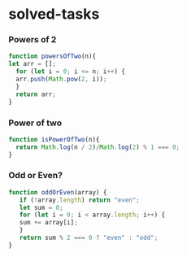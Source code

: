 # solved-tasks
### Powers of 2
```javascript
function powersOfTwo(n){
let arr = [];
  for (let i = 0; i <= n; i++) {
  arr.push(Math.pow(2, i));
  }
  return arr;
}
```

### Power of two
```javascript
function isPowerOfTwo(n){
  return Math.log(n / 2)/Math.log(2) % 1 === 0;
}
```

### Odd or Even?
```javascript
function oddOrEven(array) {
   if (!array.length) return "even";
   let sum = 0;
   for (let i = 0; i < array.length; i++) {
   sum += array[i];
   }
   return sum % 2 === 0 ? "even" : "odd";
}
```